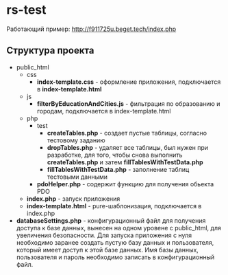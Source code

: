 # rs-test
Работающий пример: http://f911725u.beget.tech/index.php

## Структура проекта
- public_html
  - css
    - **index-template.css** - оформление приложения, подключается в **index-template.html**
  - js
    - **filterByEducationAndCities.js** - фильтрация по образованию и городам,
    подключается в index-template.html
  - php
    - test
      - **createTables.php** - создает пустые таблицы, согласно тестовому заданию
      - **dropTables.php** - удаляет все таблицы, был нужен при разработке, для того, чтобы снова выполнить **createTables.php** и затем  **fillTablesWithTestData.php**
      - **fillTablesWithTestData.php** - заполнение таблиц тестовыми данными
    - **pdoHelper.php** - содержит функцию для получения обьекта PDO
  - **index.php** - запуск приложения
  - **index-template.html** - pure-шаблонизация, подключается в index.php
- **databaseSettings.php** - конфигурационный файл для получения доступа к базе данных, вынесен на одном уровене с public_html, для увеличения безопасности. Для запуска приложения с нуля необходимо заранее создать пустую базу данных и пользователя, который имеет доступ к этой базе данных. Имя базы данных, пользователя и пароль необходимо записать в конфигурационный файл.

